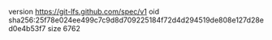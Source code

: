 version https://git-lfs.github.com/spec/v1
oid sha256:25f78e024ee499c7c9d8d709225184f72d4d294519de808e127d28ed0e4b53f7
size 6762
